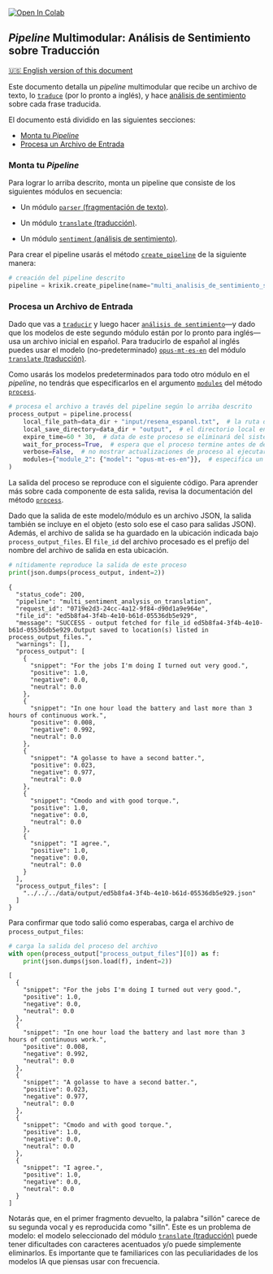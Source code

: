 <a href="https://colab.research.google.com/github/krixik-ai/krixik-docs/blob/main/docs/examples/multi_module_non_search_pipeline_examples/multi_sentiment_analysis_on_translation.ipynb" target="_parent"><img src="https://colab.research.google.com/assets/colab-badge.svg" alt="Open In Colab"/></a>

## *Pipeline* Multimodular: Análisis de Sentimiento sobre Traducción
[🇺🇸 English version of this document](https://krixik-docs.readthedocs.io/latest/examples/multi_module_non_search_pipeline_examples/multi_sentiment_analysis_on_translation/)

Este documento detalla un *pipeline* multimodular que recibe un archivo de texto, lo [`traduce`](../../modulos/modulos_ia/modulo_translate_traduccion.md) (por lo pronto a inglés), y hace [análisis de sentimiento](../../modulos/modulos_ia/modulo_sentiment_analisis_de_sentimiento.md) sobre cada frase traducida.

El documento está dividido en las siguientes secciones:

- [Monta tu *Pipeline*](#monta-tu-pipeline)
- [Procesa un Archivo de Entrada](#procesa-un-archivo-de-entrada)

### Monta tu *Pipeline*

Para lograr lo arriba descrito, monta un pipeline que consiste de los siguientes módulos en secuencia:

- Un módulo [`parser` (fragmentación de texto)](../../modulos/modulos_de_funciones_de_apoyo/modulo_parser_fragmentacion.md).

- Un módulo [`translate` (traducción)](../../modulos/modulos_ia/modulo_translate_traduccion.md).

- Un módulo [`sentiment` (análisis de sentimiento)](../../modulos/modulos_ia/modulo_sentiment_analisis_de_sentimiento.md).

Para crear el pipeline usarás el método [`create_pipeline`](../../sistema/creacion_de_pipelines/creacion_de_pipelines.md) de la siguiente manera:


```python
# creación del pipeline descrito
pipeline = krixik.create_pipeline(name="multi_analisis_de_sentimiento_sobre_traduccion", module_chain=["parser", "translate", "sentiment"])
```

### Procesa un Archivo de Entrada

Dado que vas a [`traducir`](../../modulos/modulos_ia/modulo_translate_traduccion.md) y luego hacer [`análisis de sentimiento`](../../modulos/modulos_ia/modulo_sentiment_analisis_de_sentimiento.md)—y dado que los modelos de este segundo módulo están por lo pronto para inglés—usa un archivo inicial en español. Para traducirlo de español al inglés puedes usar el modelo (no-predeterminado) [`opus-mt-es-en`](https://huggingface.co/Helsinki-NLP/opus-mt-es-en) del módulo [`translate` (traducción)](../../modulos/modulos_ia/modulo_translate_traduccion.md).

Como usarás los modelos predeterminados para todo otro módulo en el *pipeline*, no tendrás que especificarlos en el argumento [`modules`](../../sistema/parametros_y_procesar_archivos_a_traves_de_pipelines/metodo_process_procesar.md#seleccion-de-modelo-por-medio-del-argumento-modules) del método [`process`](../../sistema/parametros_y_procesar_archivos_a_traves_de_pipelines/metodo_process_procesar.md).


```python
# procesa el archivo a través del pipeline según lo arriba descrito
process_output = pipeline.process(
    local_file_path=data_dir + "input/resena_espanol.txt",  # la ruta de archivo inicial en la que yace el archivo de entrada
    local_save_directory=data_dir + "output",  # el directorio local en el que se guardará el archivo de salida
    expire_time=60 * 30,  # data de este proceso se eliminará del sistema Krixik en 30 minutos
    wait_for_process=True,  # espera que el proceso termine antes de devolver control del IDE al usuario
    verbose=False,  # no mostrar actualizaciones de proceso al ejecutar el código
    modules={"module_2": {"model": "opus-mt-es-en"}},  # especifica un modelo no-predeterminado para usar en el segundo módulo
)
```

La salida del proceso se reproduce con el siguiente código. Para aprender más sobre cada componente de esta salida, revisa la documentación del método [`process`](../../sistema/parametros_y_procesar_archivos_a_traves_de_pipelines/metodo_process_procesar.md).

Dado que la salida de este modelo/módulo es un archivo JSON, la salida también se incluye en el objeto (esto solo ese el caso para salidas JSON). Además, el archivo de salida se ha guardado en la ubicación indicada bajo `process_output_files`. El `file_id` del archivo procesado es el prefijo del nombre del archivo de salida en esta ubicación.


```python
# nítidamente reproduce la salida de este proceso
print(json.dumps(process_output, indent=2))
```

    {
      "status_code": 200,
      "pipeline": "multi_sentiment_analysis_on_translation",
      "request_id": "0719e2d3-24cc-4a12-9f84-d90d1a9e964e",
      "file_id": "ed5b8fa4-3f4b-4e10-b61d-05536db5e929",
      "message": "SUCCESS - output fetched for file_id ed5b8fa4-3f4b-4e10-b61d-05536db5e929.Output saved to location(s) listed in process_output_files.",
      "warnings": [],
      "process_output": [
        {
          "snippet": "For the jobs I'm doing I turned out very good.",
          "positive": 1.0,
          "negative": 0.0,
          "neutral": 0.0
        },
        {
          "snippet": "In one hour load the battery and last more than 3 hours of continuous work.",
          "positive": 0.008,
          "negative": 0.992,
          "neutral": 0.0
        },
        {
          "snippet": "A golasse to have a second batter.",
          "positive": 0.023,
          "negative": 0.977,
          "neutral": 0.0
        },
        {
          "snippet": "Cmodo and with good torque.",
          "positive": 1.0,
          "negative": 0.0,
          "neutral": 0.0
        },
        {
          "snippet": "I agree.",
          "positive": 1.0,
          "negative": 0.0,
          "neutral": 0.0
        }
      ],
      "process_output_files": [
        "../../../data/output/ed5b8fa4-3f4b-4e10-b61d-05536db5e929.json"
      ]
    }


Para confirmar que todo salió como esperabas, carga el archivo de `process_output_files`:


```python
# carga la salida del proceso del archivo
with open(process_output["process_output_files"][0]) as f:
    print(json.dumps(json.load(f), indent=2))
```

    [
      {
        "snippet": "For the jobs I'm doing I turned out very good.",
        "positive": 1.0,
        "negative": 0.0,
        "neutral": 0.0
      },
      {
        "snippet": "In one hour load the battery and last more than 3 hours of continuous work.",
        "positive": 0.008,
        "negative": 0.992,
        "neutral": 0.0
      },
      {
        "snippet": "A golasse to have a second batter.",
        "positive": 0.023,
        "negative": 0.977,
        "neutral": 0.0
      },
      {
        "snippet": "Cmodo and with good torque.",
        "positive": 1.0,
        "negative": 0.0,
        "neutral": 0.0
      },
      {
        "snippet": "I agree.",
        "positive": 1.0,
        "negative": 0.0,
        "neutral": 0.0
      }
    ]


Notarás que, en el primer fragmento devuelto, la palabra "sillón" carece de su segunda vocal y es reproducida como "silln". Este es un problema de modelo: el modelo seleccionado del módulo [`translate` (traducción)](../../modulos/modulos_ia/modulo_translate_traduccion.md) puede tener dificultades con caracteres acentuados y/o puede simplemente eliminarlos. Es importante que te familiarices con las peculiaridades de los modelos IA que piensas usar con frecuencia.
